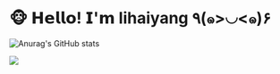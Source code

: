 # 🐵 𝗛𝗲𝗹𝗹𝗼! 𝗜'𝗺 lihaiyang ٩(๑>◡<๑)۶


![Anurag's GitHub stats](https://github-readme-stats.vercel.app/api?username=oceanli2020&show_icons=true&theme=dracula)




![](https://img.shields.io/badge/%E5%86%99%E4%BD%9C%E5%B7%A5%E5%85%B7-VS%20Code-brightgreen)

<!--
**oceanli2020/oceanli2020** is a ✨ _special_ ✨ repository because its `README.md` (this file) appears on your GitHub profile.

Here are some ideas to get you started:

- 🔭 I’m currently working on ...
- 🌱 I’m currently learning ...
- 👯 I’m looking to collaborate on ...
- 🤔 I’m looking for help with ...
- 💬 Ask me about ...
- 📫 How to reach me: ...
- 😄 Pronouns: ...
- ⚡ Fun fact: ...
-->
